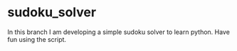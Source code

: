 # sudoku_solver

In this branch I am developing a simple sudoku solver to learn python. Have fun using the script.
